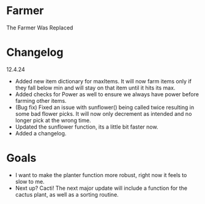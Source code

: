 # Farmer
The Farmer Was Replaced

# Changelog
12.4.24
- Added new item dictionary for maxItems. It will now farm items only if they fall below min and will stay on that item until it hits its max.
- Added checks for Power as well to ensure we always have power before farming other items.
- (Bug fix) Fixed an issue with sunflower() being called twice resulting in some bad flower picks. It will now only decrement as intended and no longer pick at the wrong time.
- Updated the sunflower function, its a little bit faster now.
- Added a changelog.

# Goals
- I want to make the planter function more robust, right now it feels to slow to me.
- Next up? Cacti! The next major update will include a function for the cactus plant, as well as a sorting routine.